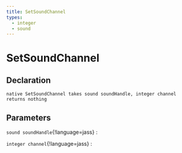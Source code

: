 ```yaml
---
title: SetSoundChannel
types:
  - integer
  - sound
---
```


# SetSoundChannel

## Declaration

```jass
native SetSoundChannel takes sound soundHandle, integer channel returns nothing
```

## Parameters
`sound soundHandle`{!language=jass}
: 

`integer channel`{!language=jass}
: 
